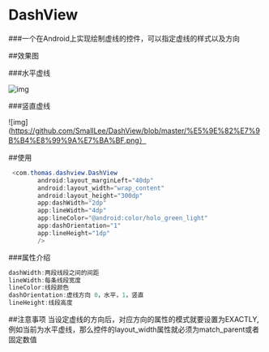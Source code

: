 # DashView

###一个在Android上实现绘制虚线的控件，可以指定虚线的样式以及方向

##效果图

###水平虚线

![img](https://github.com/SmallLee/DashView/blob/master/%E6%B0%B4%E5%B9%B3%E8%99%9A%E7%BA%BF.png)

###竖直虚线

![img](https://github.com/SmallLee/DashView/blob/master/%E5%9E%82%E7%9B%B4%E8%99%9A%E7%BA%BF.png）

##使用

```Java
 <com.thomas.dashview.DashView
        android:layout_marginLeft="40dp"
        android:layout_width="wrap_content"
        android:layout_height="300dp"
        app:dashWidth="2dp"
        app:lineWidth="4dp"
        app:lineColor="@android:color/holo_green_light"
        app:dashOrientation="1"
        app:lineHeight="1dp"
        />
```
###属性介绍

```Java
dashWidth:两段线段之间的间距
lineWidth:每条线段宽度
lineColor:线段颜色
dashOrientation:虚线方向 0，水平，1，竖直
lineHeight:线段高度
```

##注意事项
当设定虚线的方向后，对应方向的属性的模式就要设置为EXACTLY,例如当前为水平虚线，那么控件的layout_width属性就必须为match_parent或者固定数值




